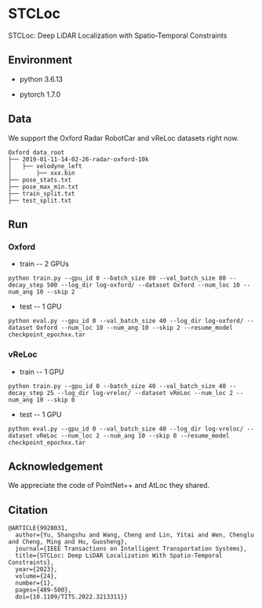 # STCLoc
STCLoc: Deep LiDAR Localization with Spatio-Temporal Constraints

## Environment

- python 3.6.13

- pytorch 1.7.0


## Data

We support the Oxford Radar RobotCar and vReLoc datasets right now.
```
Oxford data_root
├── 2019-01-11-14-02-26-radar-oxford-10k
│   ├── velodyne_left
│       ├── xxx.bin
├── pose_stats.txt
├── pose_max_min.txt
├── train_split.txt
├── test_split.txt
```

## Run
### Oxford

- train -- 2 GPUs
```
python train.py --gpu_id 0 --batch_size 80 --val_batch_size 80 --decay_step 500 --log_dir log-oxford/ --dataset Oxford --num_loc 10 --num_ang 10 --skip 2
```

- test  -- 1 GPU
```
python eval.py --gpu_id 0 --val_batch_size 40 --log_dir log-oxford/ --dataset Oxford --num_loc 10 --num_ang 10 --skip 2 --resume_model checkpoint_epochxx.tar
```

### vReLoc

- train  -- 1 GPU
```
python train.py --gpu_id 0 --batch_size 40 --val_batch_size 40 --decay_step 25 --log_dir log-vreloc/ --dataset vReLoc --num_loc 2 --num_ang 10 --skip 0
 ```
- test  -- 1 GPU
```
python eval.py --gpu_id 0 --val_batch_size 40 --log_dir log-vreloc/ --dataset vReLoc --num_loc 2 --num_ang 10 --skip 0 --resume_model checkpoint_epochxx.tar
```

## Acknowledgement

 We appreciate the code of PointNet++ and AtLoc they shared.

## Citation

```
@ARTICLE{9928031,
  author={Yu, Shangshu and Wang, Cheng and Lin, Yitai and Wen, Chenglu and Cheng, Ming and Hu, Guosheng},
  journal={IEEE Transactions on Intelligent Transportation Systems}, 
  title={STCLoc: Deep LiDAR Localization With Spatio-Temporal Constraints}, 
  year={2023},
  volume={24},
  number={1},
  pages={489-500},
  doi={10.1109/TITS.2022.3213311}}
```
